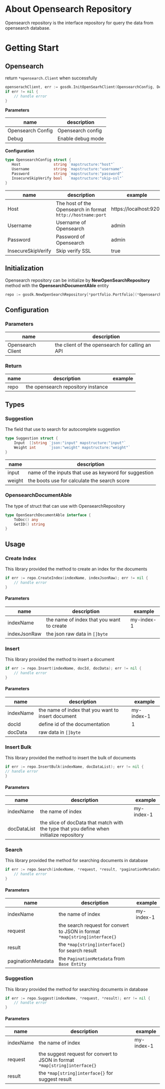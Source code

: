# About Opensearch Repository
Opensearch repository is the interface repository for query the data from opensearch database.

# Getting Start

## Opensearch

return `*opensearch.Client` when successfully

```go
openserachClient, err := gosdk.InitOpenSearhClient(OpensearchConfig, Debug)
if err != nil {
    // handle error
}
```

**Parameters**

| name              | description       |
|-------------------|-------------------|
| Opensearch Config | Opensearch config |
| Debug             | Enable debug mode |


**Configuration**

```go
type OpensearchConfig struct {
   Host               string `mapstructure:"host"`
   Username           string `mapstructure:"username"`
   Password           string `mapstructure:"password"`
   InsecureSkipVerify bool   `mapstructure:"skip-ssl"`
}
```
| name               | description                                                   | example                |
|--------------------|---------------------------------------------------------------|------------------------|
| Host               | The host of the Opensearch in format ` http://hostname:port ` | https://localhost:9200 |
| Username           | Username of Opensearch                                        | admin                  |
| Password           | Password of Opensearch                                        | admin                  |
| InsecureSkipVerify | Skip verify SSL                                               | true                   |


## Initialization
Opensearch repository can be initialize by **NewOpenSearchRepository** method with the **OpensearchDocumentAble** entity

```go
repo := gosdk.NewOpenSearchRepository[*portfolio.Portfolio](*OpensearchClient)
```

## Configuration
### Parameters

| name              | description                                      |
|-------------------|--------------------------------------------------|
| Opensearch Client | the client  of the opensearch for calling an API |

### Return

| name | description                        | example |
|------|------------------------------------|---------|
| repo | the opensearch repository instance |         |

## Types

### Suggestion

The field that use to search for autocomplete suggestion

```go
type Suggestion struct {
    Input  []string `json:"input" mapstructure:"input"`
    Weight int      `json:"weight" mapstructure:"weight"`
}
```

| name   | description                                           |
|--------|-------------------------------------------------------|
| input  | name of the inputs that use as keyword for suggestion |
| weight | the boots use for calculate the search score          |

### OpensearchDocumentAble

The type of struct that can use with OpensearchRepository

```go
type OpenSearchDocumentAble interface {
    ToDoc() any
    GetID() string
}
```

## Usage

### Create Index
This library provided the method to create an index for the documents

```go
if err := repo.CreateIndex(indexName, indexJsonRaw); err != nil {
    // handle error
}
```

#### Parameters
| name         | description                               | example    |
|--------------|-------------------------------------------|------------|
| indexName    | the name of index that you want to create | my-index-1 |
| indexJsonRaw | the json raw data in `[]byte`             |            |

### Insert
This library provided the method to insert a document

```go
if err := repo.Insert(indexName, docId, docData); err != nil {
    // handle error
}
```

#### Parameters
| name      | description                                        | example    |
|-----------|----------------------------------------------------|------------|
| indexName | the name of index that you want to insert document | my-index-1 |
| docId     | define id of the documentation                     | 1          |
| docData   | raw data in `[]byte`                               |            |

### Insert Bulk
This library provided the method to insert the bulk of documents

```go
if err := repo.InsertBulk(indexName, docDataList); err != nil {
// handle error
}
```

#### Parameters
| name        | description                                                                              | example    |
|-------------|------------------------------------------------------------------------------------------|------------|
| indexName   | the name of index                                                                        | my-index-1 |
| docDataList | the slice of docData that match with the type that you define when initialize repository |            |

### Search
This library provided the method for searching documents in database

```go
if err := repo.Search(indexName, *request, *result, *paginationMetadata); err != nil {
    // handle error
}
```

#### Parameters
| name               | description                                                                | example    |
|--------------------|----------------------------------------------------------------------------|------------|
| indexName          | the name of index                                                          | my-index-1 |
| request            | the search request for convert to JSON in format `*map[string]interface{}` |            |
| result             | the `*map[string]interface{}` for search result                            |            |
| paginationMetadata | the `PaginationMetadata` from `Base Entity`                                |            |


### Suggestion
This library provided the method for searching documents in database

```go
if err := repo.Suggest(indexName, *request, *result); err != nil {
    // handle error
}
```

#### Parameters
| name               | description                                                                 | example    |
|--------------------|-----------------------------------------------------------------------------|------------|
| indexName          | the name of index                                                           | my-index-1 |
| request            | the suggest request for convert to JSON in format `*map[string]interface{}` |            |
| result             | the `*map[string]interface{}` for suggest result                            |            |
